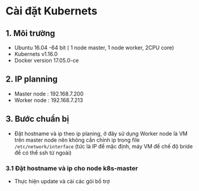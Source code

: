 # Cài đặt Kubernets
## 1. Môi trường
- Ubuntu 16.04 -64 bit ( 1 node master, 1 node worker, 2CPU core)
- Kubernets v1.16.0
- Docker version 17.05.0-ce
## 2. IP planning
- Master node : 192.168.7.200
- Worker node : 192.168.7.213
## 3. Bước chuẩn bị
- Đặt hostname và ip theo ip planing, ở đây sử dụng Worker node là VM trên master node nên không cần chỉnh ip trong file ```/etc/network/interface``` (tức là IP để mặc định, máy VM để chế độ bride để có thể ssh từ ngoài)
### 3.1 Đặt hostname và ip cho node k8s-master
- Thực hiện update và cài các gói bổ trợ
```apt-get update -y && apt-get upgrade -y
```
```apt-get -y install -y vim curl wget
```
```apt-get -y install byobu
```
